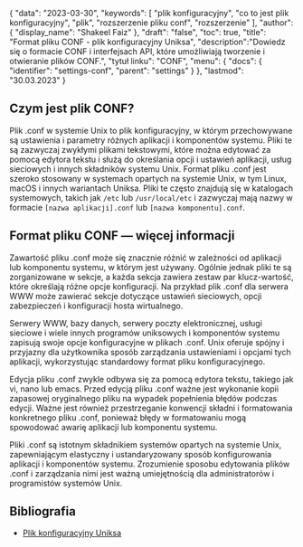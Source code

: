 {
"data": "2023-03-30",
  "keywords": [
"plik konfiguracyjny",
"co to jest plik konfiguracyjny",
"plik",
"rozszerzenie pliku conf",
"rozszerzenie"
],
  "author": {
"display_name": "Shakeel Faiz"
},
"draft": "false",
"toc": true,
"title": "Format pliku CONF - plik konfiguracyjny Uniksa",
  "description":"Dowiedz się o formacie CONF i interfejsach API, które umożliwiają tworzenie i otwieranie plików CONF.",
"tytuł linku": "CONF",
  "menu": {
    "docs": {
      "identifier": "settings-conf",
      "parent": "settings"
}
},
"lastmod": "30.03.2023"
}

## Czym jest plik CONF?

Plik .conf w systemie Unix to plik konfiguracyjny, w którym przechowywane są ustawienia i parametry różnych aplikacji i komponentów systemu. Pliki te są zazwyczaj zwykłymi plikami tekstowymi, które można edytować za pomocą edytora tekstu i służą do określania opcji i ustawień aplikacji, usług sieciowych i innych składników systemu Unix. Format pliku .conf jest szeroko stosowany w systemach opartych na systemie Unix, w tym Linux, macOS i innych wariantach Uniksa. Pliki te często znajdują się w katalogach systemowych, takich jak `/etc` lub `/usr/local/etc` i zazwyczaj mają nazwy w formacie `[nazwa aplikacji].conf` lub `[nazwa komponentu].conf`.

## Format pliku CONF — więcej informacji

Zawartość pliku .conf może się znacznie różnić w zależności od aplikacji lub komponentu systemu, w którym jest używany. Ogólnie jednak pliki te są zorganizowane w sekcje, a każda sekcja zawiera zestaw par klucz-wartość, które określają różne opcje konfiguracji. Na przykład plik .conf dla serwera WWW może zawierać sekcje dotyczące ustawień sieciowych, opcji zabezpieczeń i konfiguracji hosta wirtualnego.

Serwery WWW, bazy danych, serwery poczty elektronicznej, usługi sieciowe i wiele innych programów uniksowych i komponentów systemu zapisują swoje opcje konfiguracyjne w plikach .conf. Unix oferuje spójny i przyjazny dla użytkownika sposób zarządzania ustawieniami i opcjami tych aplikacji, wykorzystując standardowy format pliku konfiguracyjnego.

Edycja pliku .conf zwykle odbywa się za pomocą edytora tekstu, takiego jak vi, nano lub emacs. Przed edycją pliku .conf ważne jest wykonanie kopii zapasowej oryginalnego pliku na wypadek popełnienia błędów podczas edycji. Ważne jest również przestrzeganie konwencji składni i formatowania konkretnego pliku .conf, ponieważ błędy w formatowaniu mogą spowodować awarię aplikacji lub komponentu systemu.

Pliki .conf są istotnym składnikiem systemów opartych na systemie Unix, zapewniającym elastyczny i ustandaryzowany sposób konfigurowania aplikacji i komponentów systemu. Zrozumienie sposobu edytowania plików .conf i zarządzania nimi jest ważną umiejętnością dla administratorów i programistów systemów Unix.

## Bibliografia
* [Plik konfiguracyjny Uniksa](https://en.wikipedia.org/wiki/plik_konfiguracyjny)

